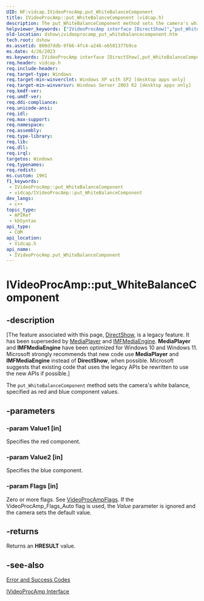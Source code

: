 ```yaml
---
UID: NF:vidcap.IVideoProcAmp.put_WhiteBalanceComponent
title: IVideoProcAmp::put_WhiteBalanceComponent (vidcap.h)
description: The put_WhiteBalanceComponent method sets the camera's white balance, specified as red and blue component values.
helpviewer_keywords: ["IVideoProcAmp interface [DirectShow]","put_WhiteBalanceComponent method","IVideoProcAmp.put_WhiteBalanceComponent","IVideoProcAmp::put_WhiteBalanceComponent","IVideoProcAmpput_WhiteBalanceComponent","dshow.ivideoprocamp_put_whitebalancecomponent","put_WhiteBalanceComponent","put_WhiteBalanceComponent method [DirectShow]","put_WhiteBalanceComponent method [DirectShow]","IVideoProcAmp interface","vidcap/IVideoProcAmp::put_WhiteBalanceComponent"]
old-location: dshow\ivideoprocamp_put_whitebalancecomponent.htm
tech.root: dshow
ms.assetid: 800d7ddb-9f66-4fc4-a246-e6501377b9ce
ms.date: 4/26/2023
ms.keywords: IVideoProcAmp interface [DirectShow],put_WhiteBalanceComponent method, IVideoProcAmp.put_WhiteBalanceComponent, IVideoProcAmp::put_WhiteBalanceComponent, IVideoProcAmpput_WhiteBalanceComponent, dshow.ivideoprocamp_put_whitebalancecomponent, put_WhiteBalanceComponent, put_WhiteBalanceComponent method [DirectShow], put_WhiteBalanceComponent method [DirectShow],IVideoProcAmp interface, vidcap/IVideoProcAmp::put_WhiteBalanceComponent
req.header: vidcap.h
req.include-header: 
req.target-type: Windows
req.target-min-winverclnt: Windows XP with SP2 [desktop apps only]
req.target-min-winversvr: Windows Server 2003 R2 [desktop apps only]
req.kmdf-ver: 
req.umdf-ver: 
req.ddi-compliance: 
req.unicode-ansi: 
req.idl: 
req.max-support: 
req.namespace: 
req.assembly: 
req.type-library: 
req.lib: 
req.dll: 
req.irql: 
targetos: Windows
req.typenames: 
req.redist: 
ms.custom: 19H1
f1_keywords:
 - IVideoProcAmp::put_WhiteBalanceComponent
 - vidcap/IVideoProcAmp::put_WhiteBalanceComponent
dev_langs:
 - c++
topic_type:
 - APIRef
 - kbSyntax
api_type:
 - COM
api_location:
 - Vidcap.h
api_name:
 - IVideoProcAmp.put_WhiteBalanceComponent
---
```


# IVideoProcAmp::put_WhiteBalanceComponent


## -description

\[The feature associated with this page, [DirectShow](/windows/win32/directshow/directshow), is a legacy feature. It has been superseded by [MediaPlayer](/uwp/api/Windows.Media.Playback.MediaPlayer) and [IMFMediaEngine](/windows/win32/api/mfmediaengine/nn-mfmediaengine-imfmediaengine). **MediaPlayer** and **IMFMediaEngine** have been optimized for Windows 10 and Windows 11. Microsoft strongly recommends that new code use **MediaPlayer** and **IMFMediaEngine** instead of **DirectShow**, when possible. Microsoft suggests that existing code that uses the legacy APIs be rewritten to use the new APIs if possible.\]

The <code>put_WhiteBalanceComponent</code> method sets the camera's white balance, specified as red and blue component values.

## -parameters

### -param Value1 [in]

Specifies the red component.

### -param Value2 [in]

Specifies the blue component.

### -param Flags [in]

Zero or more flags. See <a href="/windows/win32/api/strmif/ne-strmif-videoprocampflags">VideoProcAmpFlags</a>. If the VideoProcAmp_Flags_Auto flag is used, the <i>Value</i> parameter is ignored and the camera sets the default value.

## -returns

Returns an <b>HRESULT</b> value.

## -see-also

<a href="/windows/desktop/DirectShow/error-and-success-codes">Error and Success Codes</a>



<a href="/windows/desktop/api/vidcap/nn-vidcap-ivideoprocamp">IVideoProcAmp Interface</a>